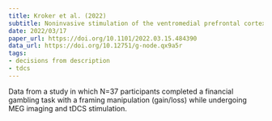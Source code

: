 ```yaml
---
title: Kroker et al. (2022)
subtitle: Noninvasive stimulation of the ventromedial prefrontal cortex modulates rationality of human decision-making
date: 2022/03/17
paper_url: https://doi.org/10.1101/2022.03.15.484390
data_url: https://doi.org/10.12751/g-node.qx9a5r
tags:
- decisions from description
- tdcs
---
```


Data from a study in which N=37 participants completed a financial gambling task with a framing manipulation (gain/loss) while undergoing MEG imaging and tDCS stimulation. 
